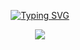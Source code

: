 <p align="center">
  <a href="https://skillicons.dev">
<a href="https://git.io/typing-svg"><img src="https://readme-typing-svg.herokuapp.com?font=Fira+Code&size=30&duration=3000&pause=50&color=F72435&background=3E3E3E00&center=true&vCenter=true&multiline=true&width=435&height=150&lines=Hi+there+%F0%9F%91%8B;My+name+is+Nhat+%F0%9F%91%A8%E2%80%8D%F0%9F%92%BB+;Nice+to+meet+you!" alt="Typing SVG" /></a>
  </a>
</p>
<!--- ------------------------------------------------------------------------------------------------------------------------------------------------------ -->
<!--- -- Custom Designed Banner ---------------------------------------------------------------------------------------------------------------------------- -->
<!--- ------------------------------------------------------------------------------------------------------------------------------------------------------ -->

<p align="center">
  <a href="https://skillicons.dev">
    <img src="https://skillicons.dev/icons?i=cs,dotnet,react,azure,kubernetes,docker" />
  </a>
</p>

<!--- ------------------------------------------------------------------------------------------------------------------------------------------------------ -->
<!--- -- Visitor Badge + Links ----------------------------------------------------------------------------------------------------------------------------- -->
<!--- ------------------------------------------------------------------------------------------------------------------------------------------------------ -->

<!--- ------------------------------------------------------------------------------------------------------------------------------------------------------ -->
<!--- -- About ME  --------------------------------------------------------------------------------------------------------------------------------------- -->
<!--- ------------------------------------------------------------------------------------------------------------------------------------------------------ -->
